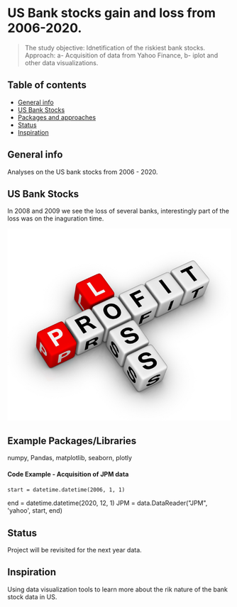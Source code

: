# US Bank stocks gain and loss from 2006-2020.
> The study objective: Idnetification of the riskiest bank stocks.   
Approach: a- Acquisition of data from Yahoo Finance, b- iplot and other data visualizations.


## Table of contents
* [General info](#general-info)
* [US Bank Stocks](#image)
* [Packages and approaches](#R)
* [Status](#status)
* [Inspiration](#inspiration)


## General info
Analyses on the US bank stocks from 2006 - 2020.

## US Bank Stocks
In 2008 and 2009 we see the loss of several banks, interestingly part of the loss was on the inaguration time.

![US-bank_stock](./static/profitloss.jpg) 

## Example Packages/Libraries
numpy, Pandas, matplotlib, seaborn, plotly


#### Code Example - Acquisition of JPM data
	start = datetime.datetime(2006, 1, 1)
  end = datetime.datetime(2020, 12, 1)
  JPM = data.DataReader("JPM", 'yahoo', start, end)
	
 
## Status
Project will be revisited for the next year data.

## Inspiration
Using data visualization tools to learn more about the rik nature of the bank stock data in US.

